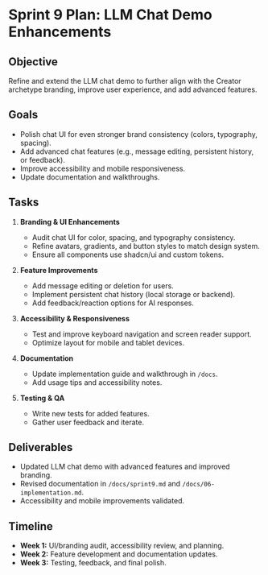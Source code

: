 # Sprint 9 Plan: LLM Chat Demo Enhancements

## Objective

Refine and extend the LLM chat demo to further align with the Creator archetype branding, improve user experience, and add advanced features.

## Goals

- Polish chat UI for even stronger brand consistency (colors, typography, spacing).
- Add advanced chat features (e.g., message editing, persistent history, or feedback).
- Improve accessibility and mobile responsiveness.
- Update documentation and walkthroughs.

## Tasks

1. **Branding & UI Enhancements**

   - Audit chat UI for color, spacing, and typography consistency.
   - Refine avatars, gradients, and button styles to match design system.
   - Ensure all components use shadcn/ui and custom tokens.

2. **Feature Improvements**

   - Add message editing or deletion for users.
   - Implement persistent chat history (local storage or backend).
   - Add feedback/reaction options for AI responses.

3. **Accessibility & Responsiveness**

   - Test and improve keyboard navigation and screen reader support.
   - Optimize layout for mobile and tablet devices.

4. **Documentation**

   - Update implementation guide and walkthrough in `/docs`.
   - Add usage tips and accessibility notes.

5. **Testing & QA**
   - Write new tests for added features.
   - Gather user feedback and iterate.

## Deliverables

- Updated LLM chat demo with advanced features and improved branding.
- Revised documentation in `/docs/sprint9.md` and `/docs/06-implementation.md`.
- Accessibility and mobile improvements validated.

## Timeline

- **Week 1:** UI/branding audit, accessibility review, and planning.
- **Week 2:** Feature development and documentation updates.
- **Week 3:** Testing, feedback, and final polish.
